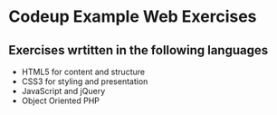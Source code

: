 # Codeup Example Web Exercises

## Exercises wrtitten in the following languages


- HTML5 for content and structure
- CSS3 for styling and presentation
- JavaScript and jQuery
- Object Oriented PHP
